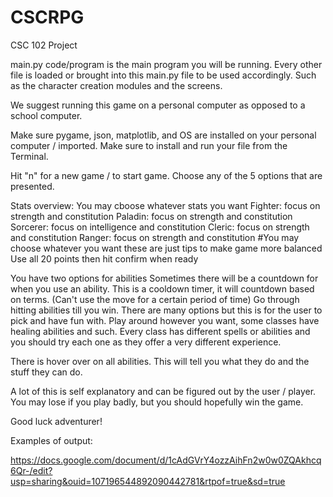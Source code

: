 # CSCRPG
CSC 102 Project

main.py code/program is the main program you will be running. Every other file is loaded or brought into this main.py file to be used accordingly. Such as the character creation modules and the screens.

We suggest running this game on a personal computer as opposed to a school computer.

Make sure pygame, json, matplotlib, and OS are installed on your personal computer / imported. Make sure to install and run your file from the Terminal.

Hit "n" for a new game / to start game. Choose any of the 5 options that are presented.

Stats overview: You may cboose whatever stats you want Fighter: focus on strength and constitution Paladin: focus on strength and constitution Sorcerer: focus on intelligence and constitution Cleric: focus on strength and constitution Ranger: focus on strength and constitution #You may choose whatever you want these are just tips to make game more balanced Use all 20 points then hit confirm when ready

You have two options for abilities Sometimes there will be a countdown for when you use an ability. This is a cooldown timer, it will countdown based on terms. (Can't use the move for a certain period of time) Go through hitting abilities till you win. There are many options but this is for the user to pick and have fun with. Play around however you want, some classes have healing abilities and such. Every class has different spells or abilities and you should try each one as they offer a very different experience.

There is hover over on all abilities. This will tell you what they do and the stuff they can do.

A lot of this is self explanatory and can be figured out by the user / player. You may lose if you play badly, but you should hopefully win the game.

Good luck adventurer!

Examples of output:

https://docs.google.com/document/d/1cAdGVrY4ozzAihFn2w0w0ZQAkhcq6Qr-/edit?usp=sharing&ouid=107196544892090442781&rtpof=true&sd=true
